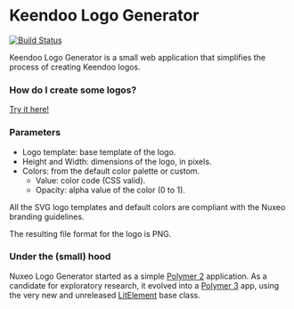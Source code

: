 # Keendoo Logo Generator

[![Build Status](https://travis-ci.org/mnixo/nuxeo-logo-generator.svg?branch=master)](https://travis-ci.org/mnixo/nuxeo-logo-generator)

Keendoo Logo Generator is a small web application that simplifies the process of creating Keendoo logos.

### How do I create some logos?

[Try it here!](https://nicolaschaillot.github.io/keendoo-logo-generator/) 

### Parameters

- Logo template: base template of the logo.
- Height and Width: dimensions of the logo, in pixels.
- Colors: from the default color palette or custom.
  - Value: color code (CSS valid).
  - Opacity: alpha value of the color (0 to 1).

All the SVG logo templates and default colors are compliant with the Nuxeo branding guidelines.

The resulting file format for the logo is PNG.

### Under the (small) hood

Nuxeo Logo Generator started as a simple [Polymer 2](https://www.polymer-project.org/2.0/start/) application.
As a candidate for exploratory research, it evolved into a [Polymer 3](https://www.polymer-project.org/3.0/start/) app, using the very new and unreleased [LitElement](https://github.com/Polymer/lit-element) base class.
